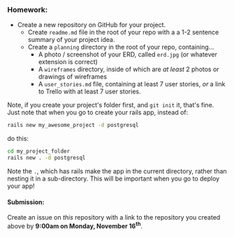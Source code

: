 ### Homework:

- Create a new repository on GitHub for your project.
  - Create `readme.md` file in the root of your repo with a a 1-2 sentence summary of your project idea.
  - Create a `planning` directory in the root of your repo, containing...
    - A photo / screenshot of your ERD, called `erd.jpg` (or whatever extension is correct)
    - A `wireframes` directory, inside of which are *at least* 2 photos or drawings of wireframes
    - A `user_stories.md` file, containing at least 7 user stories, *or* a link to Trello with at least 7 user stories.

Note, if you create your project's folder first, and `git init` it, that's fine.
Just note that when you go to create your rails app, instead of:

```bash
rails new my_awesome_project -d postgresql
```

do this:

```bash
cd my_project_folder
rails new . -d postgresql
```

Note the `.`, which has rails make the app in the current directory, rather than
nesting it in a sub-directory. This will be important when you go to deploy your
app!

#### Submission:

Create an issue on *this* repository with a link to the repository you created above by **9:00am on Monday, November 16<sup>th</sup>**.
